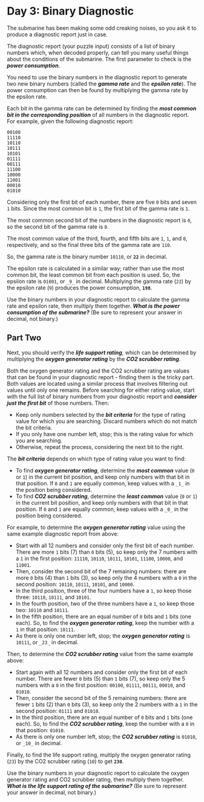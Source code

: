 
# Day 3: Binary Diagnostic

The submarine has been making some  odd creaking noises, so you ask it to produce a diagnostic report just in case.

The diagnostic report (your puzzle input) consists of a list of binary numbers which, when decoded properly, can tell you many useful things about the conditions of the submarine. The first parameter to check is the  **_power consumption_**.

You need to use the binary numbers in the diagnostic report to generate two new binary numbers (called the  **_gamma rate_**  and the  **_epsilon rate_**). The power consumption can then be found by multiplying the gamma rate by the epsilon rate.

Each bit in the gamma rate can be determined by finding the  **_most common bit in the corresponding position_**  of all numbers in the diagnostic report. For example, given the following diagnostic report:

```
00100
11110
10110
10111
10101
01111
00111
11100
10000
11001
00010
01010
```

Considering only the first bit of each number, there are five  `0`  bits and seven  `1`  bits. Since the most common bit is  `1`, the first bit of the gamma rate is  `1`.

The most common second bit of the numbers in the diagnostic report is  `0`, so the second bit of the gamma rate is  `0`.

The most common value of the third, fourth, and fifth bits are  `1`,  `1`, and  `0`, respectively, and so the final three bits of the gamma rate are  `110`.

So, the gamma rate is the binary number  `10110`, or  **`22`**  in decimal.

The epsilon rate is calculated in a similar way; rather than use the most common bit, the least common bit from each position is used. So, the epsilon rate is  `01001`, or  `_9_`  in decimal. Multiplying the gamma rate (`22`) by the epsilon rate (`9`) produces the power consumption,  **`198`**.

Use the binary numbers in your diagnostic report to calculate the gamma rate and epsilon rate, then multiply them together.  **_What is the power consumption of the submarine?_**  (Be sure to represent your answer in decimal, not binary.)

##  Part Two

Next, you should verify the  **_life support rating_**, which can be determined by multiplying the  **_oxygen generator rating_**  by the  **_CO2 scrubber rating_**.

Both the oxygen generator rating and the CO2 scrubber rating are values that can be found in your diagnostic report - finding them is the tricky part. Both values are located using a similar process that involves filtering out values until only one remains. Before searching for either rating value, start with the full list of binary numbers from your diagnostic report and  **_consider just the first bit_**  of those numbers. Then:

-   Keep only numbers selected by the  **_bit criteria_**  for the type of rating value for which you are searching. Discard numbers which do not match the bit criteria.
-   If you only have one number left, stop; this is the rating value for which you are searching.
-   Otherwise, repeat the process, considering the next bit to the right.

The  **_bit criteria_**  depends on which type of rating value you want to find:

-   To find  **_oxygen generator rating_**, determine the  **_most common_**  value (`0`  or  `1`) in the current bit position, and keep only numbers with that bit in that position. If  `0`  and  `1`  are equally common, keep values with a  `_1_`  in the position being considered.
-   To find  **_CO2 scrubber rating_**, determine the  **_least common_**  value (`0`  or  `1`) in the current bit position, and keep only numbers with that bit in that position. If  `0`  and  `1`  are equally common, keep values with a  `_0_`  in the position being considered.

For example, to determine the  **_oxygen generator rating_**  value using the same example diagnostic report from above:

-   Start with all 12 numbers and consider only the first bit of each number. There are more  `1`  bits (7) than  `0`  bits (5), so keep only the 7 numbers with a  `1`  in the first position:  `11110`,  `10110`,  `10111`,  `10101`,  `11100`,  `10000`, and  `11001`.
-   Then, consider the second bit of the 7 remaining numbers: there are more  `0`  bits (4) than  `1`  bits (3), so keep only the 4 numbers with a  `0`  in the second position:  `10110`,  `10111`,  `10101`, and  `10000`.
-   In the third position, three of the four numbers have a  `1`, so keep those three:  `10110`,  `10111`, and  `10101`.
-   In the fourth position, two of the three numbers have a  `1`, so keep those two:  `10110`  and  `10111`.
-   In the fifth position, there are an equal number of  `0`  bits and  `1`  bits (one each). So, to find the  **_oxygen generator rating_**, keep the number with a  `1`  in that position:  `10111`.
-   As there is only one number left, stop; the  **_oxygen generator rating_**  is  `10111`, or  `_23_`  in decimal.

Then, to determine the  **_CO2 scrubber rating_**  value from the same example above:

-   Start again with all 12 numbers and consider only the first bit of each number. There are fewer  `0`  bits (5) than  `1`  bits (7), so keep only the 5 numbers with a  `0`  in the first position:  `00100`,  `01111`,  `00111`,  `00010`, and  `01010`.
-   Then, consider the second bit of the 5 remaining numbers: there are fewer  `1`  bits (2) than  `0`  bits (3), so keep only the 2 numbers with a  `1`  in the second position:  `01111`  and  `01010`.
-   In the third position, there are an equal number of  `0`  bits and  `1`  bits (one each). So, to find the  **_CO2 scrubber rating_**, keep the number with a  `0`  in that position:  `01010`.
-   As there is only one number left, stop; the  **_CO2 scrubber rating_**  is  `01010`, or  `_10_`  in decimal.

Finally, to find the life support rating, multiply the oxygen generator rating (`23`) by the CO2 scrubber rating (`10`) to get  **`230`**.

Use the binary numbers in your diagnostic report to calculate the oxygen generator rating and CO2 scrubber rating, then multiply them together.  **_What is the life support rating of the submarine?_**  (Be sure to represent your answer in decimal, not binary.)